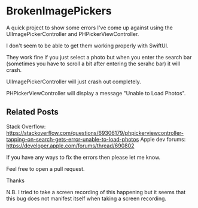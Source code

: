 # BrokenImagePickers

A quick project to show some errors I've come up against using the UIImagePickerController and PHPickerViewController.

I don't seem to be able to get them working properly with SwiftUI.

They work fine if you just select a photo but when you enter the search bar (sometimes you have to scroll a bit after entering the serahc bar) it will crash.

UIImagePickerController will just crash out completely.

PHPickerViewController will display a message "Unable to Load Photos".

Related Posts
------------

Stack Overflow: https://stackoverflow.com/questions/69306179/phpickerviewcontroller-tapping-on-search-gets-error-unable-to-load-photos
Apple dev forums: https://developer.apple.com/forums/thread/690802

If you have any ways to fix the errors then please let me know.

Feel free to open a pull request.

Thanks

N.B. I tried to take a screen recording of this happening but it seems that this bug does not manifest itself when taking a screen recording.
